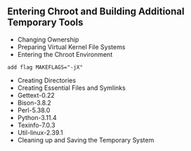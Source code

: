 ## Entering Chroot and Building Additional Temporary Tools

- Changing Ownership
- Preparing Virtual Kernel File Systems
- Entering the Chroot Environment
```
add flag MAKEFLAGS="-jX"
```
- Creating Directories
- Creating Essential Files and Symlinks
- Gettext-0.22
- Bison-3.8.2
- Perl-5.38.0
- Python-3.11.4
- Texinfo-7.0.3
- Util-linux-2.39.1
- Cleaning up and Saving the Temporary System

